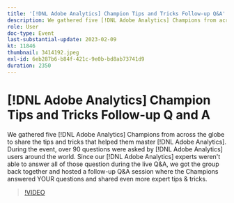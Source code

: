 ```yaml
---
title: '[!DNL Adobe Analytics] Champion Tips and Tricks Follow-up Q&A'
description: We gathered five [!DNL Adobe Analytics] Champions from across the globe to share the tips and tricks that helped them master [!DNL Adobe Analytics]. During the event, over 90 questions were asked by [!DNL Adobe Analytics] users around the world. Since our [!DNL Adobe Analytics] experts weren't able to answer all of those question during the live Q&A, we got the group back together and hosted a follow-up Q&A session where the Champions answered YOUR questions and shared even more expert tips & tricks.
role: User
doc-type: Event
last-substantial-update: 2023-02-09
kt: 11846
thumbnail: 3414192.jpeg
exl-id: 6eb287b6-b84f-421c-9e0b-bd8ab73741d9
duration: 2350
---
```

# [!DNL Adobe Analytics] Champion Tips and Tricks Follow-up Q and A

We gathered five [!DNL Adobe Analytics] Champions from across the globe to share the tips and tricks that helped them master [!DNL Adobe Analytics]. During the event, over 90 questions were asked by [!DNL Adobe Analytics] users around the world. Since our [!DNL Adobe Analytics] experts weren't able to answer all of those question during the live Q&A, we got the group back together and hosted a follow-up Q&A session where the Champions answered YOUR questions and shared even more expert tips & tricks.

>[!VIDEO](https://video.tv.adobe.com/v/3414192/?quality=12&learn=on)
